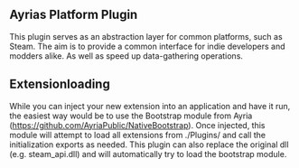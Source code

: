 Ayrias Platform Plugin
---

This plugin serves as an abstraction layer for common platforms, such as Steam.
The aim is to provide a common interface for indie developers and modders alike.
As well as speed up data-gathering operations.

Extensionloading
--

While you can inject your new extension into an application and have it run, the easiest way would be to use the Bootstrap module from Ayria (https://github.com/AyriaPublic/NativeBootstrap).
Once injected, this module will attempt to load all extensions from ./Plugins/ and call the initialization exports as needed.
This plugin can also replace the original dll (e.g. steam_api.dll) and will automatically try to load the bootstrap module.
